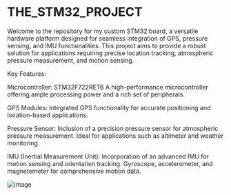 # THE_STM32_PROJECT
Welcome to the repository for my custom STM32 board, a versatile hardware platform designed for seamless integration of GPS, pressure sensing, and IMU functionalities. This project aims to provide a robust solution for applications requiring precise location tracking, atmospheric pressure measurement, and motion sensing.

Key Features:

Microcontroller: STM32F722RET6
A high-performance microcontroller offering ample processing power and a rich set of peripherals.

GPS Modules:
Integrated GPS functionality for accurate positioning and location-based applications.

Pressure Sensor:
Inclusion of a precision pressure sensor for atmospheric pressure measurement.
Ideal for applications such as altimeter and weather monitoring.

IMU (Inertial Measurement Unit):
Incorporation of an advanced IMU for motion sensing and orientation tracking.
Gyroscope, accelerometer, and magnetometer for comprehensive motion data.

![image](https://github.com/Karteek-N/THE_STM32_PROJECT/assets/126140202/ffa0604d-1210-48eb-b239-bc5749b4dca4)

